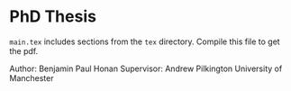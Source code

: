 # PhD Thesis

`main.tex` includes sections from the `tex` directory. Compile this file to get the pdf. 

Author: Benjamin Paul Honan
Supervisor: Andrew Pilkington
University of Manchester
